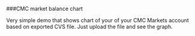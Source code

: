 ###CMC market balance chart

Very simple demo that shows chart of your of your CMC Markets account based on exported CVS file.
Just upload the file and see the graph.